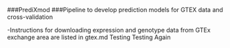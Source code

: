###PrediXmod
###Pipeline to develop prediction models for GTEX data and cross-validation


-Instructions for downloading expression and genotype data from GTEx exchange area are 
 listed in gtex.md
Testing Testing Again
